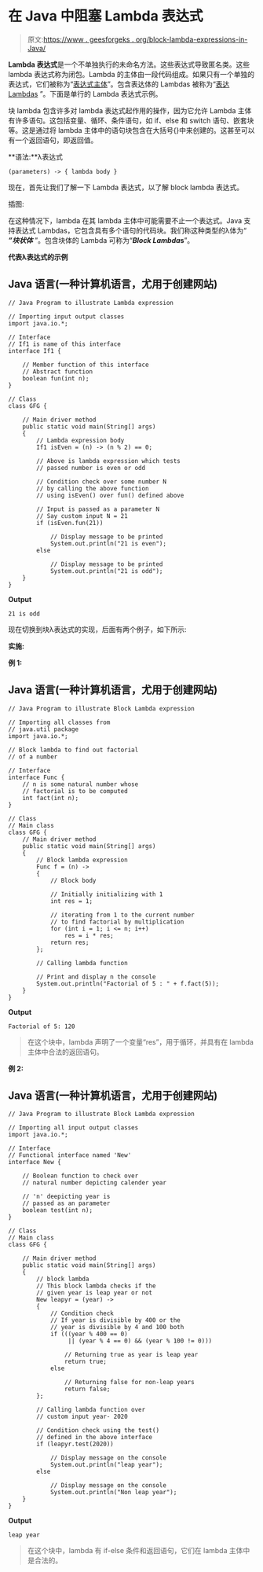# 在 Java 中阻塞 Lambda 表达式

> 原文:[https://www . geesforgeks . org/block-lambda-expressions-in-Java/](https://www.geeksforgeeks.org/block-lambda-expressions-in-java/)

**Lambda 表达式**是一个不单独执行的未命名方法。这些表达式导致匿名类。这些 lambda 表达式称为闭包。Lambda 的主体由一段代码组成。如果只有一个单独的表达式，它们被称为“[表达式主体](https://www.geeksforgeeks.org/lambda-expressions-java-8/)”。包含表达体的 Lambdas 被称为“[表达 Lambdas](https://www.geeksforgeeks.org/lambda-expressions-java-8/) ”。下面是单行的 Lambda 表达式示例。

块 lambda 包含许多对 lambda 表达式起作用的操作，因为它允许 Lambda 主体有许多语句。这包括变量、循环、条件语句，如 if、else 和 switch 语句、嵌套块等。这是通过将 lambda 主体中的语句块包含在大括号{}中来创建的。这甚至可以有一个返回语句，即返回值。

**语法:**λ表达式

```
(parameters) -> { lambda body }
```

现在，首先让我们了解一下 Lambda 表达式，以了解 block lambda 表达式。

插图:

在这种情况下，lambda 在其 lambda 主体中可能需要不止一个表达式。Java 支持表达式 Lambdas，它包含具有多个语句的代码块。我们称这种类型的λ体为“ ***”块状体*** ”。包含块体的 Lambda 可称为“***Block Lambda*****s**”。

**代表λ表达式的示例**

## Java 语言(一种计算机语言，尤用于创建网站)

```
// Java Program to illustrate Lambda expression

// Importing input output classes
import java.io.*;

// Interface
// If1 is name of this interface
interface If1 {

    // Member function of this interface
    // Abstract function
    boolean fun(int n);
}

// Class
class GFG {

    // Main driver method
    public static void main(String[] args)
    {
        // Lambda expression body
        If1 isEven = (n) -> (n % 2) == 0;

        // Above is lambda expression which tests
        // passed number is even or odd

        // Condition check over some number N
        // by calling the above function
        // using isEven() over fun() defined above

        // Input is passed as a parameter N
        // Say custom input N = 21
        if (isEven.fun(21))

            // Display message to be printed
            System.out.println("21 is even");
        else

            // Display message to be printed
            System.out.println("21 is odd");
    }
}
```

**Output**

```
21 is odd
```

现在切换到块λ表达式的实现，后面有两个例子，如下所示:

**实施:**

**例 1:**

## Java 语言(一种计算机语言，尤用于创建网站)

```
// Java Program to illustrate Block Lambda expression

// Importing all classes from
// java.util package
import java.io.*;

// Block lambda to find out factorial
// of a number

// Interface
interface Func {
    // n is some natural number whose
    // factorial is to be computed
    int fact(int n);
}

// Class
// Main class
class GFG {
    // Main driver method
    public static void main(String[] args)
    {
        // Block lambda expression
        Func f = (n) ->
        {
            // Block body

            // Initially initializing with 1
            int res = 1;

            // iterating from 1 to the current number
            // to find factorial by multiplication
            for (int i = 1; i <= n; i++)
                res = i * res;
            return res;
        };

        // Calling lambda function

        // Print and display n the console
        System.out.println("Factorial of 5 : " + f.fact(5));
    }
}
```

**Output**

```
Factorial of 5: 120
```

> 在这个块中，lambda 声明了一个变量“res”，用于循环，并具有在 lambda 主体中合法的返回语句。

**例 2:**

## Java 语言(一种计算机语言，尤用于创建网站)

```
// Java Program to illustrate Block Lambda expression

// Importing all input output classes
import java.io.*;

// Interface
// Functional interface named 'New'
interface New {

    // Boolean function to check over
    // natural number depicting calender year

    // 'n' deepicting year is
    // passed as an parameter
    boolean test(int n);
}

// Class
// Main class
class GFG {

    // Main driver method
    public static void main(String[] args)
    {
        // block lambda
        // This block lambda checks if the
        // given year is leap year or not
        New leapyr = (year) ->
        {
            // Condition check
            // If year is divisible by 400 or the
            // year is divisible by 4 and 100 both
            if (((year % 400 == 0)
                 || (year % 4 == 0) && (year % 100 != 0)))

                // Returning true as year is leap year
                return true;
            else

                // Returning false for non-leap years
                return false;
        };

        // Calling lambda function over
        // custom input year- 2020

        // Condition check using the test()
        // defined in the above interface
        if (leapyr.test(2020))

            // Display message on the console
            System.out.println("leap year");
        else

            // Display message on the console
            System.out.println("Non leap year");
    }
}
```

**Output**

```
leap year
```

> 在这个块中，lambda 有 if-else 条件和返回语句，它们在 lambda 主体中是合法的。